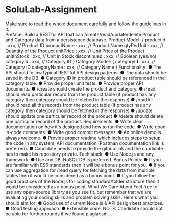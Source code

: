# SoluLab-Assignment </br>

Make sure to read the whole document carefully and follow the guidelines in it. </br>
Preface: Build a RESTful API that can /create/read/update/delete Product and Category data from a
persistence database.
Product Model:
{
productId : xxx, // Product ID
productName : xxx, // Product Name
qtyPerUnit : xxx, // Quantity of the Product
unitPrice : xxx, // Unit Price of the Product
unitInStock : xxx, // Unit in Stock
discontinued : xxx, // Boolean (yes/no)
categoryId : xxx, // Category ID
}
Category Model:
{
categoryId : xxx, // Category ID
categoryName : xxx, // Category Name
}
Functionality:
● The API should follow typical RESTful API design patterns.
● The data should be saved in the DB.
● Category ID in product table should be referenced in the category table.
● Provide proper unit tests.
● Provide proper API documents.
● /create should create the product and category.
● /read should read particular record from the product table (if product has any category then
category should be fetched in the response)
● /readAll should read all the records from the product table (if product has any category then
category should be fetched in the response)
● /update should update one particular record of the product
● /delete should delete one particular record of the product.
Requirements:
● Write clear documentation on how it's designed and how to run the code.
● Write good in-code comments.
● Write good commit messages.
● An online demo is always welcome.
● Provide proper readme which includes steps to setup the code in any system, API documentation
(Postman documentation link is preferred).
● Candidate needs to provide the github link and the candidate has to make his repository private.
Tech stack:
● Use Node.js and any framework.
● Use any DB. NoSQL DB is preferred.
Bonus Points:
● If you are familiar with ES6 standards then it will be a bonus point for you.
● If you can use aggregation for /read query for fetching the data from multiple tables then it would
be considered as a bonus point.
● If you follow the good practices of the Node js for coding standard/folder structure then it would
be considered as a bonus point.
What We Care About
Feel free to use any open-source library as you see fit, but remember that we are evaluating your coding
skills and problem solving skills.
Here's what you should aim for:
● Good use of current Node.js & API design best practices.
● Good testing approach.
● Extensible code.
NOTE: Candidate should not be able for further rounds if we found plagiarism.
